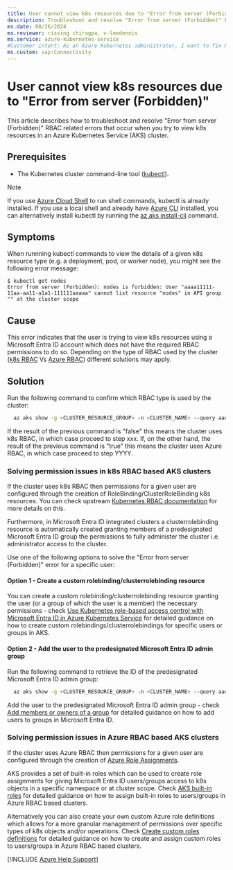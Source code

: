 ```yaml
---
title: User cannot view k8s resources due to "Error from server (Forbidden)"
description: Troubleshoot and resolve "Error from server (Forbidden)" RBAC related errors that occur when you try to view k8s resources in an Azure Kubernetes Service (AKS) cluster.
ms.date: 08/26/2024
ms.reviewer: rissing chiragpa, v-leedennis
ms.service: azure-kubernetes-service
#Customer intent: As an Azure Kubernetes administrator, I want to fix RBAC related errors so that users can access their cluster resources.
ms.custom: sap:Connectivity
---
```

# User cannot view k8s resources due to "Error from server (Forbidden)"

This article describes how to troubleshoot and resolve "Error from server (Forbidden)" RBAC related errors that occur when you try to view k8s resources in an Azure Kubernetes Service (AKS) cluster.

## Prerequisites

- The Kubernetes cluster command-line tool ([kubectl](https://kubernetes.io/docs/tasks/tools/)).

> [!NOTE]
> If you use [Azure Cloud Shell](/azure/cloud-shell/overview) to run shell commands, kubectl is already installed. If you use a local shell and already have [Azure CLI](/cli/azure/install-azure-cli) installed, you can alternatively install kubectl by running the [az aks install-cli](/cli/azure/aks#az-aks-install-cli) command.

## Symptoms

When runnning kubectl commands to view the details of a given k8s resource type (e.g. a deployment, pod, or worker node), you might see the following error message:

```output
$ kubectl get nodes
Error from server (Forbidden): nodes is forbidden: User "aaaa11111-11aa-aa11-a1a1-111111aaaaa" cannot list resource "nodes" in API group "" at the cluster scope
```

## Cause
This error indicates that the user is trying to view k8s resources using a Microsoft Entra ID account which does not have the required RBAC permissions to do so. Depending on the type of RBAC used by the cluster ([k8s RBAC](/azure/aks/azure-ad-rbac) Vs [Azure RBAC](/azure/aks/manage-azure-rbac)) different solutions may apply.

## Solution
Run the following command to confirm which RBAC type is used by the cluster:

  ```bash
	az aks show -g <CLUSTER_RESOURCE_GROUP> -n <CLUSTER_NAME> --query aadProfile.enableAzureRbac
  ```

If the result of the previous command is "false" this means the cluster uses k8s RBAC, in which case proceed to step xxx. If, on the other hand, the result of the previous command is "true" this means the cluster uses Azure RBAC, in which case proceed to step YYYY.

### Solving permission issues in k8s RBAC based AKS clusters 
If the cluster uses k8s RBAC then permissions for a given user are configured through the creation of RoleBinding/ClusterRoleBinding k8s resources. You can check upstream [Kubernetes RBAC documentation](https://kubernetes.io/docs/reference/access-authn-authz/rbac/) for more details on this.

Furthermore, in Microsoft Entra ID integrated clusters a clusterrolebinding resource is automatically created granting members of a predesignated Microsoft Entra ID group the permissions to fully administer the cluster i.e. administrator access to the cluster.

Use one of the following options to solve the "Error from server (Forbidden)" error for a specific user:

#### Option 1 - Create a custom rolebinding/clusterrolebinding resource
You can create a custom rolebinding/clusterrolebinding resource granting the user (or a group of which the user is a member) the necessary permissions - check [Use Kubernetes role-based access control with Microsoft Entra ID in Azure Kubernetes Service](/azure/aks/azure-ad-rbac) for detailed guidance on how to create custom rolebindings/clusterrolebindings for specific users or groups in AKS.

#### Option 2 - Add the user to the predesignated Microsoft Entra ID admin group
Run the following command to retrieve the ID of the predesignated Microsoft Entra ID admin group:

  ```bash
	az aks show -g <CLUSTER_RESOURCE_GROUP> -n <CLUSTER_NAME> --query aadProfile.adminGroupObjectIDs
  ```

Add the user to the predesignated Microsoft Entra ID admin group - check [Add members or owners of a group](/entra/fundamentals/how-to-manage-groups#add-members-or-owners-of-a-group) for detailed guidance on how to add users to groups in Microsoft Entra ID.

### Solving permission issues in Azure RBAC based AKS clusters 

If the cluster uses Azure RBAC then permissions for a given user are configured through the creation of [Azure Role Assignments](/azure/role-based-access-control/role-assignments).

AKS provides a set of built-in roles which can be used to create role assignments for giving Microsoft Entra ID users/groups access to k8s objects in a specific namespace or at cluster scope. Check [AKS built-in roles](/azure/aks/manage-azure-rbac#aks-built-in-roles) for detailed guidance on how to assign built-in roles to users/groups in Azure RBAC based clusters.

Alternatively you can also create your own custom Azure role definitions which allows for a more granular management of permissions over specific types of k8s objects and/or operations. Check [Create custom roles definitions](/azure/aks/manage-azure-rbac#create-custom-roles-definitions) for detailed guidance on how to create and assign custom roles to users/groups in Azure RBAC based clusters.



[!INCLUDE [Azure Help Support](../../../includes/azure-help-support.md)]
